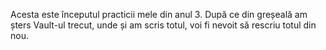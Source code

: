 Acesta este începutul practicii mele din anul 3. După ce din greșeală am șters Vault-ul trecut, unde și am scris totul, voi fi nevoit să rescriu totul din nou.